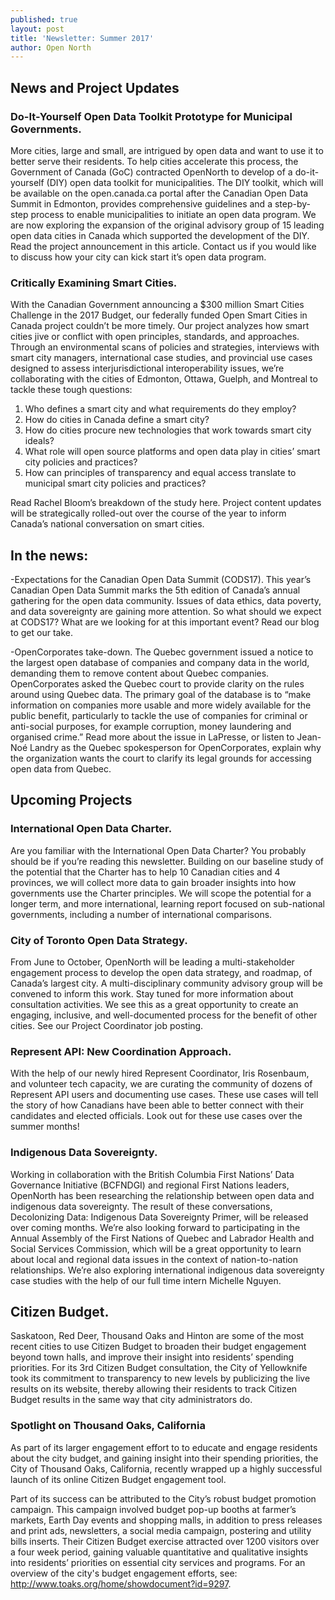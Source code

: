 ```yaml
---
published: true
layout: post
title: 'Newsletter: Summer 2017'
author: Open North
---
```

## News and Project Updates

### Do-It-Yourself Open Data Toolkit Prototype for Municipal Governments. 
More cities, large and small, are intrigued by open data and want to use it to better serve their residents. To help cities accelerate this process, the Government of Canada (GoC) contracted OpenNorth to develop of a do-it-yourself (DIY) open data toolkit for municipalities. The DIY toolkit, which will be available on the open.canada.ca portal after the Canadian Open Data Summit in Edmonton, provides comprehensive guidelines and a step-by-step process to enable municipalities to initiate an open data program. We are now exploring the expansion of the original advisory group of 15 leading open data cities in Canada which supported the development of the DIY. Read the project announcement in this article. Contact us if you would like to discuss how your city can kick start it’s open data program. 
 
### Critically Examining Smart Cities.
With the Canadian Government announcing a $300 million Smart Cities Challenge in the 2017 Budget, our federally funded Open Smart Cities in Canada project couldn’t be more timely. Our project analyzes how smart cities jive or conflict with open principles, standards, and approaches. Through an environmental scans of policies and strategies, interviews with smart city managers, international case studies, and provincial use cases designed to assess interjurisdictional interoperability issues, we’re collaborating with the cities of Edmonton, Ottawa, Guelph, and Montreal to tackle these tough questions: 

1. Who defines a smart city and what requirements do they employ?
2. How do cities in Canada define a smart city?
3. How do cities procure new technologies that work towards smart city ideals?
4. What role will open source platforms and open data play in cities’ smart city policies and practices?
5. How can principles of transparency and equal access translate to municipal smart city policies and practices?

Read Rachel Bloom’s breakdown of the study here. Project content updates will be strategically rolled-out over the course of the year to inform Canada’s national conversation on smart cities. 

## In the news:
 
-Expectations for the Canadian Open Data Summit (CODS17). This year’s Canadian Open Data Summit marks the 5th edition of Canada’s annual gathering for the open data community. Issues of data ethics, data poverty, and data sovereignty are gaining more attention. So what should we expect at CODS17? What are we looking for at this important event? Read our blog to get our take. 

-OpenCorporates take-down. The Quebec government issued a notice to the largest open database of companies and company data in the world, demanding them to remove content about Quebec companies. OpenCorporates asked the Quebec court to provide clarity on the rules around using Quebec data. The primary goal of the database is to “make information on companies more usable and more widely available for the public benefit, particularly to tackle the use of companies for criminal or anti-social purposes, for example corruption, money laundering and organised crime.” Read more about the issue in LaPresse, or listen to Jean-Noé Landry as the Quebec spokesperson for OpenCorporates, explain why the organization wants the court to clarify its legal grounds for accessing open data from Quebec.

## Upcoming Projects
 
### International Open Data Charter. 
Are you familiar with the International Open Data Charter? You probably should be if you’re reading this newsletter. Building on our baseline study of the potential that the Charter has to help 10 Canadian cities and 4 provinces, we will collect more data to gain broader insights into how governments use the Charter principles. We will scope the potential for a longer term, and more international, learning report focused on sub-national governments, including a number of international comparisons. 
 
### City of Toronto Open Data Strategy.
From June to October, OpenNorth will be leading a multi-stakeholder engagement process to develop the open data strategy, and roadmap, of Canada’s largest city. A multi-disciplinary community advisory group will be convened to inform this work. Stay tuned for more information about consultation activities. We see this as a great opportunity to create an engaging, inclusive, and well-documented process for the benefit of other cities. See our Project Coordinator job posting. 
 
### Represent API: New Coordination Approach. 
With the help of our newly hired Represent Coordinator, Iris Rosenbaum, and volunteer tech capacity, we are curating the community of dozens of Represent API users and documenting use cases. These use cases will tell the story of how Canadians have been able to better connect with their candidates and elected officials. Look out for these use cases over the summer months!

### Indigenous Data Sovereignty.
Working in collaboration with the British Columbia First Nations’ Data Governance Initiative (BCFNDGI) and regional First Nations leaders, OpenNorth has been researching the relationship between open data and indigenous data sovereignty. The result of these conversations, Decolonizing Data: Indigenous Data Sovereignty Primer, will be released over coming months. We’re also looking forward to participating in the Annual Assembly of the First Nations of Quebec and Labrador Health and Social Services Commission, which will be a great opportunity to learn about local and regional data issues in the context of nation-to-nation relationships. We’re also exploring international indigenous data sovereignty case studies with the help of our full time intern Michelle Nguyen. 
 
## Citizen Budget. 
Saskatoon, Red Deer, Thousand Oaks and Hinton are some of the most recent cities to use Citizen Budget to broaden their budget engagement beyond town halls, and improve their insight into residents’ spending priorities. For its 3rd Citizen Budget consultation, the City of Yellowknife took its commitment to transparency to new levels by publicizing the live results on its website, thereby allowing their residents to track Citizen Budget results in the same way that city administrators do. 
 
### Spotlight on Thousand Oaks, California
As part of its larger engagement effort to to educate and engage residents about the city budget, and gaining insight into their spending priorities, the City of Thousand Oaks, California, recently wrapped up a highly successful launch of its online Citizen Budget engagement tool.  
 
Part of its success can be attributed to the City’s robust budget promotion campaign. This campaign involved budget pop-up booths at farmer’s markets, Earth Day events and shopping malls, in addition to press releases and print ads, newsletters, a social media campaign, postering and utility bills inserts. Their Citizen Budget exercise attracted over 1200 visitors over a four week period, gaining valuable quantitative and qualitative insights into residents’ priorities on essential city services and programs. For an overview of the city's budget engagement efforts, see:  http://www.toaks.org/home/showdocument?id=9297.
